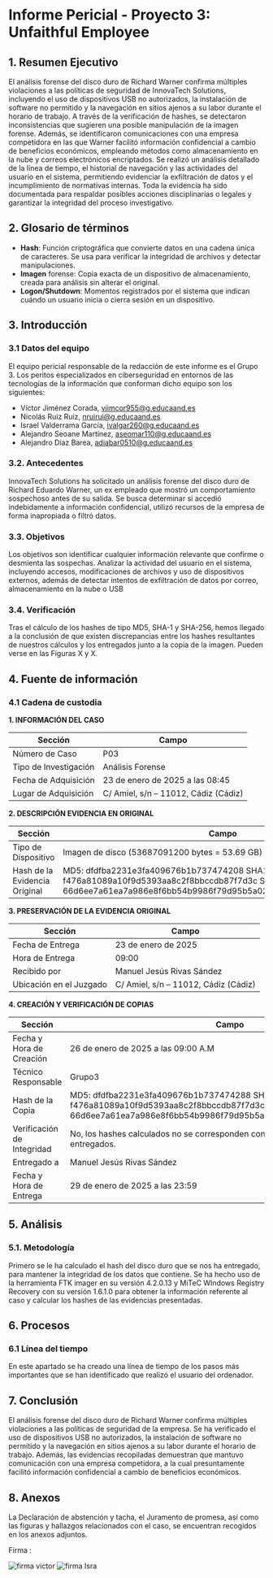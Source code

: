 # Informe Pericial - Proyecto 3: Unfaithful Employee

## 1. Resumen Ejecutivo  

El análisis forense del disco duro de Richard Warner confirma múltiples violaciones a las políticas de seguridad de InnovaTech Solutions, incluyendo el uso de dispositivos USB no autorizados, la instalación de software no permitido y la navegación en sitios ajenos a su labor durante el horario de trabajo. A través de la verificación de hashes, se detectaron inconsistencias que sugieren una posible manipulación de la imagen forense. Además, se identificaron comunicaciones con una empresa competidora en las que Warner facilitó información confidencial a cambio de beneficios económicos, empleando métodos como almacenamiento en la nube y correos electrónicos encriptados. Se realizó un análisis detallado de la línea de tiempo, el historial de navegación y las actividades del usuario en el sistema, permitiendo evidenciar la exfiltración de datos y el incumplimiento de normativas internas. Toda la evidencia ha sido documentada para respaldar posibles acciones disciplinarias o legales y garantizar la integridad del proceso investigativo.

## 2. Glosario de términos

- **Hash**: Función criptográfica que convierte datos en una cadena única de caracteres. Se usa para verificar la integridad de archivos y detectar manipulaciones.
- **Imagen** forense: Copia exacta de un dispositivo de almacenamiento, creada para análisis sin alterar el original.
- **Logon/Shutdown**: Momentos registrados por el sistema que indican cuándo un usuario inicia o cierra sesión en un dispositivo.

## 3. Introducción  

### 3.1 Datos del equipo

El equipo pericial responsable de la redacción de este informe es el Grupo 3. Los peritos especializados en ciberseguridad en entornos de las tecnologías de la información que conforman dicho equipo son los siguientes:

- Víctor Jiménez Corada, vjimcor955@g.educaand.es
- Nicolás Ruiz Ruiz, nruirui@g.educaand.es
- Israel Valderrama García, ivalgar260@g.educaand.es 
- Alejandro Seoane Martínez, aseomar110@g.educaand.es 
- Alejandro Díaz Barea, adiabar0510@g.educaand.es 

### 3.2. Antecedentes  

InnovaTech Solutions ha solicitado un análisis forense del disco duro de Richard Eduardo Warner, un ex empleado que mostró un comportamiento sospechoso antes de su salida. Se busca determinar si accedió indebidamente a información confidencial, utilizó recursos de la empresa de forma inapropiada o filtró datos.

### 3.3. Objetivos  

Los objetivos son identificar cualquier información relevante que confirme o desmienta las sospechas. Analizar la actividad del usuario en el sistema, incluyendo accesos, modificaciones de archivos y uso de dispositivos externos, además de detectar intentos de exfiltración de datos por correo, almacenamiento en la nube o USB

### 3.4. Verificación 

Tras el cálculo de los hashes de tipo MD5, SHA-1 y SHA-256, hemos llegado a la conclusión de que existen discrepancias entre los hashes resultantes de nuestros cálculos y los entregados junto a la copia de la imagen. Pueden verse en las Figuras X y X.


## 4. Fuente de información

### 4.1 Cadena de custodia

**1. INFORMACIÓN DEL CASO**

| **Sección** | **Campo** |
| ----- | ----- |
| Número de Caso | P03 |
| Tipo de Investigación | Análisis Forense |
| Fecha de Adquisición | 23 de enero de 2025 a las 08:45 |
| Lugar de Adquisición | C/ Amiel, s/n – 11012, Cádiz (Cádiz) |


**2. DESCRIPCIÓN EVIDENCIA EN ORIGINAL**

| **Sección** | **Campo** |
| ----- | ----- |
| Tipo de Dispositivo | Imagen de disco (53687091200 bytes \= 53.69 GB) |
| Hash de la Evidencia Original | MD5: dfdfba2231e3fa409676b1b737474208 SHA1: f476a81089a10f9d5393aa8c2f8bbccdb87f7d3c SHA-256: 66d6ee7a61ea7a986e8f6bb54b9986f79d95b5a0278bef86678ed42ace320d96 |

**3. PRESERVACIÓN DE LA EVIDENCIA ORIGINAL**

| **Sección** | **Campo** |
| ----- | ----- |
| Fecha de Entrega | 23 de enero de 2025 |
| Hora de Entrega | 09:00 |
| Recibido por | Manuel Jesús Rivas Sández |
| Ubicación en el Juzgado | C/ Amiel, s/n – 11012, Cádiz (Cádiz) |

**4. CREACIÓN Y VERIFICACIÓN DE COPIAS**

| **Sección** | **Campo** |
| ----- | ----- |
| Fecha y Hora de Creación  | 26 de enero de 2025 a las 09:00 A.M |
| Técnico Responsable  | Grupo3 |
| Hash de la Copia  | MD5: dfdfba2231e3fa409676b1b737474288 SHA1: f476a81089a10f9d5393aa8c2f8bbccdb87f7d3c SHA-256: 66d6ee7a61ea7a986e8f6bb54b9986f79d95b5a0278bef86678ed42ace320d9b |
| Verificación de Integridad | No, los hashes calculados no se corresponden con los que nos han sido entregados. |
| Entregado a | Manuel Jesús Rivas Sández |
| Fecha y Hora de Entrega | 29 de enero de 2025 a las 23:59 |


## 5. Análisis  

### 5.1. Metodología 

Primero se le ha calculado el hash del disco duro que se nos ha entregado, para mantener la integridad de los datos que contiene. Se ha hecho uso de la herramienta FTK imager en su versión 4.2.0.13 y MiTeC WIndows Registry Recovery con su versión 1.6.1.0 para obtener la información referente al caso y calcular los hashes de las evidencias presentadas.

## 6. Procesos

### 6.1 Línea del tiempo

En este apartado se ha creado una línea de tiempo de los pasos más importantes que se han identificado que realizó el usuario del ordenador.

## 7. Conclusión  

El análisis forense del disco duro de Richard Warner confirma múltiples violaciones a las políticas de seguridad de la empresa. Se ha verificado el uso de dispositivos USB no autorizados, la instalación de software no permitido y la navegación en sitios ajenos a su labor durante el horario de trabajo. Además, las evidencias recopiladas demuestran que mantuvo comunicación con una empresa competidora, a la cual presuntamente facilitó información confidencial a cambio de beneficios económicos.


## 8. Anexos  

La Declaración de abstención y tacha, el Juramento de promesa, así como las figuras y hallazgos relacionados con el caso, se encuentran recogidos en los anexos adjuntos.  



Firma :

![firma victor](img/Firma%20Victor.png)
![firma Isra](img/firma%20isra.png)

